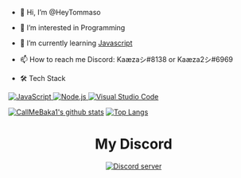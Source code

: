- 👋 Hi, I’m @HeyTommaso
- 👀 I’m interested in Programming
- 🌱 I’m currently learning [Javascript](https://en.wikipedia.org/wiki/JavaScript)
- 📫 How to reach me
Discord: Kaæzaシ#8138 or Kaæza2シ#6969

- 🛠  Tech Stack


<a target="_blank" rel="noopener noreferrer" href="https://en.wikipedia.org/wiki/JavaScript"> <img src="https://camo.githubusercontent.com/6e8ce928be6e5866e27140eb0bb25479b52137d75ee0196e7b67c91038a9abc3/68747470733a2f2f696d672e736869656c64732e696f2f62616467652f2d4a6176615363726970742d3035313232413f7374796c653d666c6174266c6f676f3d6a617661736372697074" alt="JavaScript" style="max-width:100%;"> </a> <a target="_blank" rel="noopener noreferrer" href="https://nodejs.org"> <img src="https://camo.githubusercontent.com/441ef92f4ca6ed08f5179c92de1db983e255289755d138acddb23c503f54fc9c/68747470733a2f2f696d672e736869656c64732e696f2f62616467652f2d4e6f64652e6a732d3035313232413f7374796c653d666c6174266c6f676f3d6e6f64652e6a73" alt="Node.js" style="max-width:100%;"> </a> <a target="_blank" rel="noopener noreferrer" href="https://code.visualstudio.com/"><img src="https://camo.githubusercontent.com/1ca4fca85fcdf590edd7002c02ded299502daa79309d0656859b69d55a1c1fa9/68747470733a2f2f696d672e736869656c64732e696f2f62616467652f2d56697375616c25323053747564696f253230436f64652d3035313232413f7374796c653d666c6174266c6f676f3d76697375616c2d73747564696f2d636f6465266c6f676f436f6c6f723d303037414343" alt="Visual Studio Code" style="max-width:100%;"> </a>

[![CallMeBaka1's github stats](https://github-readme-stats.vercel.app/api?username=CallmeBaka1)](https://github.com/anuraghazra/github-readme-stats)  [![Top Langs](https://github-readme-stats.vercel.app/api/top-langs/?username=CallMeBaka1&layout=compact)](https://github.com/anuraghazra/github-readme-stats)

<!---
CallMebaka1/CallMebaka1 is a ✨ special ✨ repository because its `README.md` (this file) appears on your GitHub profile.
You can click the Preview link to take a look at your changes.
--->
<div align="center">
<h1>My Discord</h1>

<p>
		<a href="https://discord.com/invite/KXVgNMae">
			<img src="https://canary.discordapp.com/api/guilds/878380216639189073/embed.png" alt="Discord server">
		</a>
	</p>
</div>
